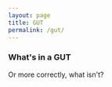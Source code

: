 ```yaml
---
layout: page
title: GUT
permalink: /gut/
---
```



### What's in a GUT
Or more correctly, what isn't?